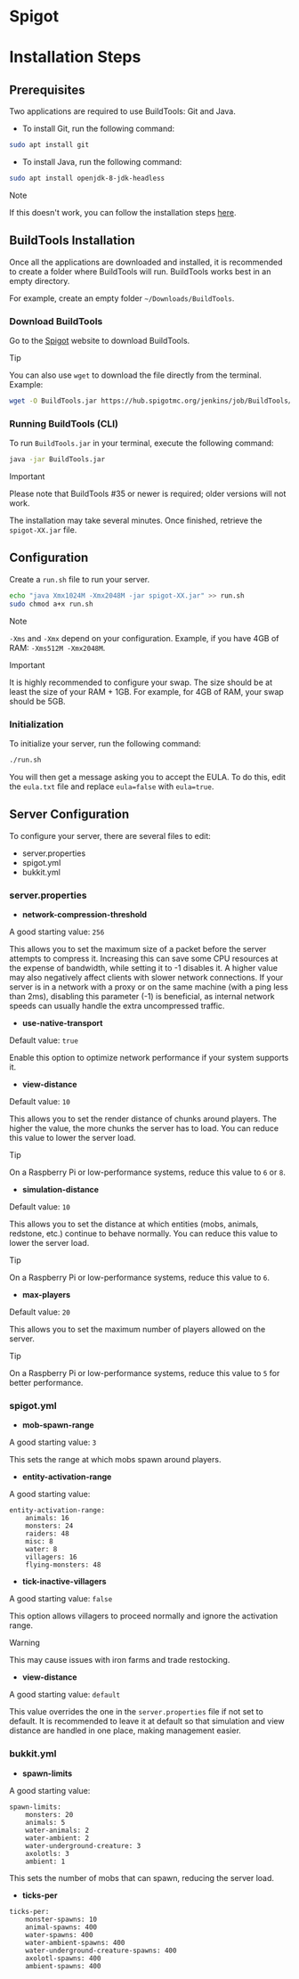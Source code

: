 
# Spigot

# Installation Steps

## Prerequisites

Two applications are required to use BuildTools: Git and Java.

- To install Git, run the following command:
```bash
sudo apt install git
```

- To install Java, run the following command:
```bash
sudo apt install openjdk-8-jdk-headless
```

> [!NOTE]
> If this doesn't work, you can follow the installation steps [here](Java.md).

## BuildTools Installation

Once all the applications are downloaded and installed, it is recommended to create a folder where BuildTools will run. BuildTools works best in an empty directory.

For example, create an empty folder `~/Downloads/BuildTools`.

### Download BuildTools

Go to the [Spigot](https://www.spigotmc.org/wiki/buildtools/) website to download BuildTools.

> [!TIP]
> You can also use `wget` to download the file directly from the terminal.
> Example:
> ```bash
> wget -O BuildTools.jar https://hub.spigotmc.org/jenkins/job/BuildTools/lastSuccessfulBuild/artifact/target/BuildTools.jar
> ```

### Running BuildTools (CLI)

To run `BuildTools.jar` in your terminal, execute the following command:

```bash
java -jar BuildTools.jar
```

> [!IMPORTANT]
> Please note that BuildTools #35 or newer is required; older versions will not work.

The installation may take several minutes. Once finished, retrieve the `spigot-XX.jar` file.

## Configuration

Create a `run.sh` file to run your server.

```bash
echo "java Xmx1024M -Xmx2048M -jar spigot-XX.jar" >> run.sh
sudo chmod a+x run.sh
```

> [!NOTE]
> `-Xms` and `-Xmx` depend on your configuration.
> Example, if you have 4GB of RAM: `-Xms512M -Xmx2048M`.

> [!IMPORTANT]
> It is highly recommended to configure your swap. The size should be at least the size of your RAM + 1GB.
> For example, for 4GB of RAM, your swap should be 5GB.

### Initialization

To initialize your server, run the following command:

```bash
./run.sh
```

You will then get a message asking you to accept the EULA.
To do this, edit the `eula.txt` file and replace `eula=false` with `eula=true`.

## Server Configuration

To configure your server, there are several files to edit:

- server.properties
- spigot.yml
- bukkit.yml

### server.properties

- **network-compression-threshold**

A good starting value: `256`

This allows you to set the maximum size of a packet before the server attempts to compress it. Increasing this can save some CPU resources at the expense of bandwidth, while setting it to -1 disables it. A higher value may also negatively affect clients with slower network connections. If your server is in a network with a proxy or on the same machine (with a ping less than 2ms), disabling this parameter (-1) is beneficial, as internal network speeds can usually handle the extra uncompressed traffic.

- **use-native-transport**

Default value: `true`

Enable this option to optimize network performance if your system supports it.

- **view-distance**

Default value: `10`

This allows you to set the render distance of chunks around players. The higher the value, the more chunks the server has to load. You can reduce this value to lower the server load.

> [!TIP]
> On a Raspberry Pi or low-performance systems, reduce this value to `6` or `8`.

- **simulation-distance**

Default value: `10`

This allows you to set the distance at which entities (mobs, animals, redstone, etc.) continue to behave normally. You can reduce this value to lower the server load.

> [!TIP]
> On a Raspberry Pi or low-performance systems, reduce this value to `6`.

- **max-players**

Default value: `20`

This allows you to set the maximum number of players allowed on the server.

> [!TIP]
> On a Raspberry Pi or low-performance systems, reduce this value to `5` for better performance.

### spigot.yml

- **mob-spawn-range**

A good starting value: `3`

This sets the range at which mobs spawn around players.

- **entity-activation-range**

A good starting value:
```
entity-activation-range:
    animals: 16
    monsters: 24
    raiders: 48
    misc: 8
    water: 8
    villagers: 16
    flying-monsters: 48
```

- **tick-inactive-villagers**

A good starting value: `false`

This option allows villagers to proceed normally and ignore the activation range.

> [!WARNING]
> This may cause issues with iron farms and trade restocking.

- **view-distance**

A good starting value: `default`

This value overrides the one in the `server.properties` file if not set to default. It is recommended to leave it at default so that simulation and view distance are handled in one place, making management easier.

### bukkit.yml

- **spawn-limits**

A good starting value:
```
spawn-limits:
    monsters: 20
    animals: 5
    water-animals: 2
    water-ambient: 2
    water-underground-creature: 3
    axolotls: 3
    ambient: 1
```

This sets the number of mobs that can spawn, reducing the server load.

- **ticks-per**

```
ticks-per:
    monster-spawns: 10
    animal-spawns: 400
    water-spawns: 400
    water-ambient-spawns: 400
    water-underground-creature-spawns: 400
    axolotl-spawns: 400
    ambient-spawns: 400
```
